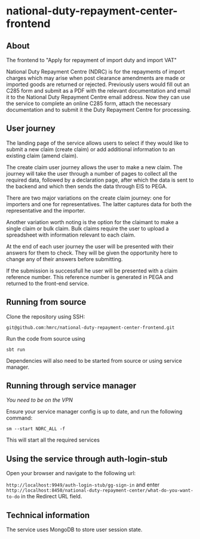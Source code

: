 

# national-duty-repayment-center-frontend

## About
The frontend to "Apply for repayment of import duty and import VAT"

National Duty Repayment Centre (NDRC) is for the repayments of import charges which may arise when post clearance amendments are made or imported goods are returned or rejected.
Previously users would fill out an C285 form and submit as a PDF with the relevant documentation and email it to the National Duty Repayment Centre email address. Now they can use the service to complete an online C285 form, attach the necessary documentation and to submit it the Duty Repayment Centre for processing.

## User journey

The landing page of the service allows users to select if they would like to submit a new claim (create claim) or add additional information to an existing claim (amend claim).

The create claim user journey allows the user to make a new claim. The journey will take the user through a number of pages to collect all the required data, followed by a declaration page, after which the data is sent to the backend and which then sends the data through EIS to PEGA.

There are two major variations on the create claim journey: one for importers and one for representatives. The latter captures data for both the representative and the importer.

Another variation worth noting is the option for the claimant to make a single claim or bulk claim. Bulk claims require the user to upload a spreadsheet with information relevant to each claim.

At the end of each user journey the user will be presented with their answers for them to check. They will be given the opportunity here to change any of their answers before submitting.

If the submission is successfull he user will be presented with a claim reference number. This reference number is generated in PEGA and returned to the front-end service.

## Running from source
Clone the repository using SSH:

`git@github.com:hmrc/national-duty-repayment-center-frontend.git`

Run the code from source using 

`sbt run`

Dependencies will also need to be started from source or using service manager.

## Running through service manager

*You need to be on the VPN*

Ensure your service manager config is up to date, and run the following command:

`sm --start NDRC_ALL -f`

This will start all the required services

## Using the service through auth-login-stub

Open your browser and navigate to the following url:

`http://localhost:9949/auth-login-stub/gg-sign-in` and enter `http://localhost:8450/national-duty-repayment-center/what-do-you-want-to-do` in the Redirect URL field.


## Technical information

The service uses MongoDB to store user session state.


